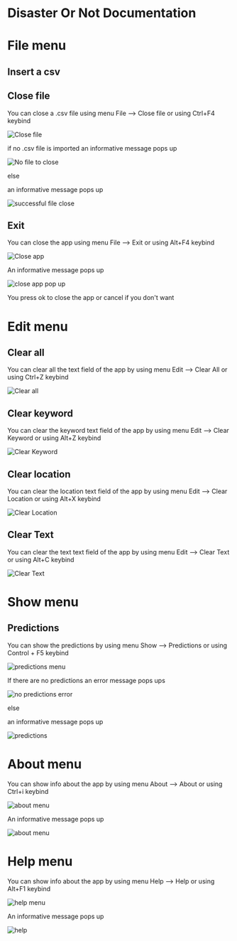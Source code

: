 # Disaster Or Not Documentation

# File menu

## Insert a csv


## Close file


You can close a .csv file using menu File --> Close file or using Ctrl+F4 keybind


<p><img src = "doc images/File menu/close file.png" title="Close file"/> </p>

if no .csv file is imported an informative message pops up

<p><img src = "doc images/File menu/no csv file.png" title="No file to close"/> </p>

else

an informative message pops up

<p><img src ="doc images/File menu/successful file close.png" title="successful file close"/> </p>


## Exit


You can close the app using menu File --> Exit or using Alt+F4 keybind

<p><img src = "doc images/File menu/close app.png" title="Close app">

An informative message pops up

<p><img src ="doc images/File menu/close app pop up.png" title="close app pop up"/> </p>

You press ok to close the app or cancel if you don't want

# Edit menu

## Clear all

You can clear all the text field of the app by using menu Edit --> Clear All or using Ctrl+Z keybind

<p><img src ="doc images/Edit menu/Clear all.png" title="Clear all"/> </p>

## Clear keyword

You can clear the keyword text field of the app by using menu Edit --> Clear Keyword or using Alt+Z keybind

<p><img src ="doc images/Edit menu/Clear Keyword.png" title="Clear Keyword"/> </p>

## Clear location

You can clear the location text field of the app by using menu Edit --> Clear Location or using Alt+X keybind

<p><img src ="doc images/Edit menu/Clear location.png" title="Clear Location"/> </p>

## Clear Text

You can clear the text text field of the app by using menu Edit --> Clear Text or using Alt+C keybind

<p><img src ="doc images/Edit menu/Clear Text.png" title="Clear Text"/> </p>


# Show menu

## Predictions

You can show the predictions by using menu Show --> Predictions  or using Control + F5 keybind

<p><img src ="doc images/Show menu/predictions menu.png" title="predictions menu"/> </p>

If there are no predictions an error message pops ups

<p><img src ="doc images/Show menu/no predictions.png" title="no predictions error"/> </p>

else

an informative message pops up


<p><img src ="doc images/Show menu/predictions.png" title="predictions"/> </p>


# About menu

You can show info about the app by using menu About --> About or using Ctrl+i keybind

<p><img src="doc images/About menu/about menu.png" title="about menu"/></p>

An informative message pops up

<p><img src="doc images/About menu/about.png" title="about menu"/></p> 


# Help menu

You can show info about the app by using menu Help --> Help or using Alt+F1 keybind

<p><img src="doc images/Help menu/help menu.png" title="help menu"/></p>

An informative message pops up

<p><img src="doc images/Help menu/help.png" title="help"/></p> 